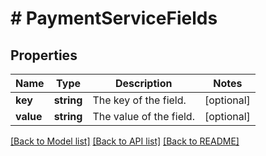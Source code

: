 # # PaymentServiceFields

## Properties

Name | Type | Description | Notes
------------ | ------------- | ------------- | -------------
**key** | **string** | The key of the field. | [optional]
**value** | **string** | The value of the field. | [optional]

[[Back to Model list]](../../README.md#models) [[Back to API list]](../../README.md#endpoints) [[Back to README]](../../README.md)
